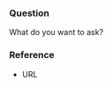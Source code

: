 ﻿---
name: Question
about: Ask a question

---

### Question

What do you want to ask?

### Reference

* URL
